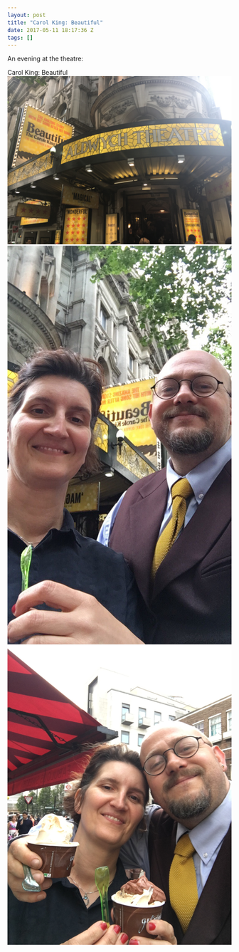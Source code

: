 ```yaml
---
layout: post
title: "Carol King: Beautiful"
date: 2017-05-11 18:17:36 Z
tags: []
---
```

An evening at the theatre:

Carol King: Beautiful
![](/media/2017/05/160556564249_0.jpg)
![](/media/2017/05/160556564249_1.jpg)
![](/media/2017/05/160556564249_2.jpg)
